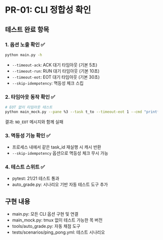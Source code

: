 # PR-01: CLI 정합성 확인

## 테스트 완료 항목

### 1. 옵션 노출 확인 ✅
```bash
python main.py -h
```
- `--timeout-ack`: ACK 대기 타임아웃 (기본 5초)
- `--timeout-run`: RUN 대기 타임아웃 (기본 10초)
- `--timeout-eot`: EOT 대기 타임아웃 (기본 30초)
- `--skip-idempotency`: 멱등성 체크 스킵

### 2. 타임아웃 동작 확인 ✅
```bash
# EOT 없이 타임아웃 테스트
python main_mock.py --pane %3 --task t_to --timeout-eot 1 --cmd "printf '@@ACK id=t_to\n@@RUN id=t_to\n'"
```
결과: `NO_EOT` 메시지와 함께 실패

### 3. 멱등성 기능 확인 ✅
- 프로세스 내에서 같은 task_id 재실행 시 캐시 반환
- `--skip-idempotency` 옵션으로 멱등성 체크 무시 가능

### 4. 테스트 스위트 ✅
- pytest: 21/21 테스트 통과
- auto_grade.py: 시나리오 기반 자동 테스트 도구 추가

## 구현 내용
- main.py: 모든 CLI 옵션 구현 및 연결
- main_mock.py: tmux 없이 테스트 가능한 목 버전
- tools/auto_grade.py: 자동 채점 도구
- tests/scenarios/ping_pong.yml: 테스트 시나리오